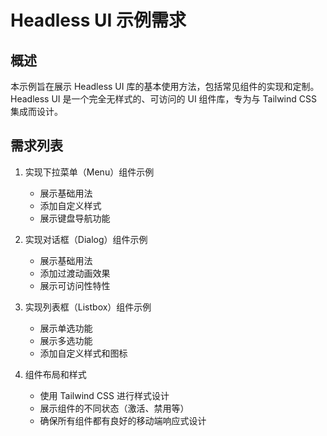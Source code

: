 # Headless UI 示例需求

## 概述
本示例旨在展示 Headless UI 库的基本使用方法，包括常见组件的实现和定制。Headless UI 是一个完全无样式的、可访问的 UI 组件库，专为与 Tailwind CSS 集成而设计。

## 需求列表

1. 实现下拉菜单（Menu）组件示例
   - 展示基础用法
   - 添加自定义样式
   - 展示键盘导航功能

2. 实现对话框（Dialog）组件示例
   - 展示基础用法
   - 添加过渡动画效果
   - 展示可访问性特性

3. 实现列表框（Listbox）组件示例
   - 展示单选功能
   - 展示多选功能
   - 添加自定义样式和图标

4. 组件布局和样式
   - 使用 Tailwind CSS 进行样式设计
   - 展示组件的不同状态（激活、禁用等）
   - 确保所有组件都有良好的移动端响应式设计
